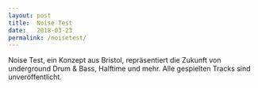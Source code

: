 ```yaml
---
layout: post
title:  Noise Test
date:   2018-03-23
permalink: /noisetest/
---
```


Noise Test, ein Konzept aus Bristol, repräsentiert die Zukunft von underground Drum & Bass, Halftime und mehr. Alle gespielten Tracks sind unveröffentlicht.
